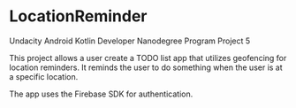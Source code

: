 # LocationReminder

Undacity Android Kotlin Developer Nanodegree Program Project 5

This project allows a user create a TODO list app that utilizes geofencing for location reminders.
It reminds the user to do something when the user is at a specific location.

The app uses the Firebase SDK for authentication.
